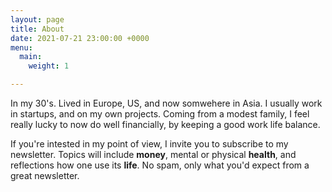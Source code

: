 ```yaml
---
layout: page
title: About
date: 2021-07-21 23:00:00 +0000
menu:
  main:
    weight: 1

---
```

In my 30's. Lived in Europe, US, and now somwehere in Asia. I usually work in startups, and on my own projects. Coming from a modest family, I feel really lucky to now do well financially, by keeping a good work life balance.

If you're intested in my point of view, I invite you to subscribe to my newsletter. Topics will include **money**, mental or physical **health**, and reflections how one use its **life**.  No spam, only what you'd expect from a great newsletter.

 <!--more-->
